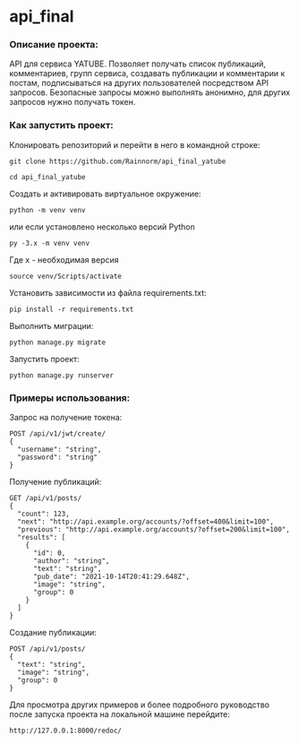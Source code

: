 # api_final
### Описание проекта:

API для сервиса YATUBE. Позволяет получать список публикаций, комментариев, групп сервиса, создавать публикации и комментарии к постам, подписываться на других пользователей посредством API запросов. Безопасные запросы можно выполнять анонимно, для других запросов нужно получать токен.

### Как запустить проект:

Клонировать репозиторий и перейти в него в командной строке:

```
git clone https://github.com/Rainnorm/api_final_yatube
```

```
cd api_final_yatube
```

Cоздать и активировать виртуальное окружение:

```
python -m venv venv

```
или если установлено несколько версий Python
```
py -3.x -m venv venv
```
Где x - необходимая версия
```
source venv/Scripts/activate
```

Установить зависимости из файла requirements.txt:

```
pip install -r requirements.txt
```

Выполнить миграции:

```
python manage.py migrate
```

Запустить проект:

```
python manage.py runserver
```

### Примеры использования:

Запрос на получение токена:

```
POST /api/v1/jwt/create/
{
  "username": "string",
  "password": "string"
}
```

Получение публикаций:

```
GET /api/v1/posts/
{
  "count": 123,
  "next": "http://api.example.org/accounts/?offset=400&limit=100",
  "previous": "http://api.example.org/accounts/?offset=200&limit=100",
  "results": [
    {
      "id": 0,
      "author": "string",
      "text": "string",
      "pub_date": "2021-10-14T20:41:29.648Z",
      "image": "string",
      "group": 0
    }
  ]
}
```

Создание публикации:

```
POST /api/v1/posts/
{
  "text": "string",
  "image": "string",
  "group": 0
}
```

Для просмотра других примеров и более подробного руководство после запуска проекта на локальной машине перейдите:

```
http://127.0.0.1:8000/redoc/
```